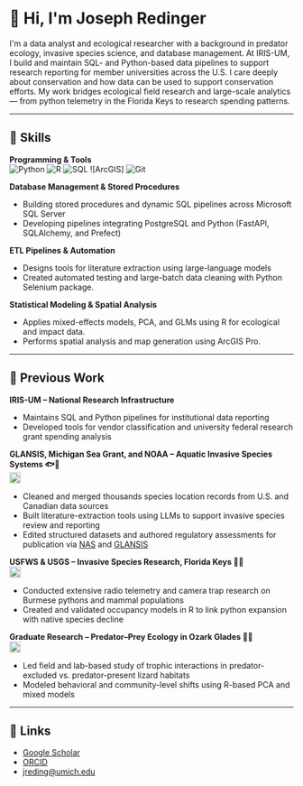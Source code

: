 # 👋 Hi, I'm Joseph Redinger

I'm a data analyst and ecological researcher with a background in predator ecology, invasive species science, and database management. At IRIS-UM, I build and maintain SQL- and Python-based data pipelines to support research reporting for member universities across the U.S. I care deeply about conservation and how data can be used to support conservation efforts. My work bridges ecological field research and large-scale analytics — from python telemetry in the Florida Keys to research spending patterns.

---

## 🧠 Skills
**Programming & Tools**  
![Python](https://img.shields.io/badge/-Python-333?logo=python&logoColor=white)
![R](https://img.shields.io/badge/-R-276DC3?logo=r&logoColor=white)
![SQL](https://img.shields.io/badge/-SQL-4479A1?logo=postgresql&logoColor=white)
![ArcGIS]
![Git](https://img.shields.io/badge/-Git-F05032?logo=git&logoColor=white)

**Database Management & Stored Procedures**  
- Building stored procedures and dynamic SQL pipelines across Microsoft SQL Server 
- Developing pipelines integrating PostgreSQL and Python (FastAPI, SQLAlchemy, and Prefect) 

**ETL Pipelines & Automation**  
- Designs tools for literature extraction using large-language models
- Created automated testing and large-batch data cleaning with Python Selenium package.

**Statistical Modeling & Spatial Analysis**  
- Applies mixed-effects models, PCA, and GLMs using R for ecological and impact data. 
- Performs spatial analysis and map generation using ArcGIS Pro.

---

## 🐾 Previous Work

**IRIS-UM – National Research Infrastructure**  
- Maintains SQL and Python pipelines for institutional data reporting  
- Developed tools for vendor classification and university federal research grant spending analysis  

**GLANSIS, Michigan Sea Grant, and NOAA – Aquatic Invasive Species Systems 🐟🌿**  
<img src="https://upload.wikimedia.org/wikipedia/commons/thumb/5/5f/Noaa_logo.svg/80px-Noaa_logo.svg.png" height="20" />  
- Cleaned and merged thousands species location records from U.S. and Canadian data sources   
- Built literature-extraction tools using LLMs to support invasive species review and reporting  
- Edited structured datasets and authored regulatory assessments for publication via [NAS](https://nas.er.usgs.gov) and [GLANSIS](https://www.glerl.noaa.gov/glansis/)

**USFWS & USGS – Invasive Species Research, Florida Keys 🐍🦝**  
<img src="https://upload.wikimedia.org/wikipedia/commons/thumb/6/6b/US-FishAndWildlifeService-Logo.svg/80px-US-FishAndWildlifeService-Logo.svg.png" height="20" />  
- Conducted extensive radio telemetry and camera trap research on Burmese pythons and mammal populations  
- Created and validated occupancy models in R to link python expansion with native species decline  

**Graduate Research – Predator–Prey Ecology in Ozark Glades 🦎🦗**  
<img src="https://upload.wikimedia.org/wikipedia/en/thumb/e/e1/University_of_Central_Arkansas_logo.svg/120px-University_of_Central_Arkansas_logo.svg.png" height="20" />  
- Led field and lab-based study of trophic interactions in predator-excluded vs. predator-present lizard habitats  
- Modeled behavioral and community-level shifts using R-based PCA and mixed models  

---

## 🔗 Links

- [Google Scholar](https://scholar.google.com/citations?user=FRzw2GwAAAAJ&hl=en)  
- [ORCID](https://orcid.org/0009-0006-4347-8049)  
- jreding@umich.edu

